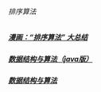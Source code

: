 ###### 排序算法
##### [漫画：“排序算法” 大总结][1]
##### [数据结构与算法（java版）][2]
##### [数据结构与算法][3]
[1]: https://mp.weixin.qq.com/s/teOGQlslb6aP4AQrx7TTzA
[2]: https://blog.csdn.net/wangshuminjava/article/details/80040673
[3]: https://www.jianshu.com/nb/41117784